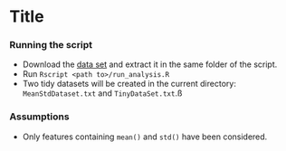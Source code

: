 Title
========================================================


### Running the script

- Download the [data set](https://d396qusza40orc.cloudfront.net/getdata%2Fprojectfiles%2FUCI%20HAR%20Dataset.zip) and extract it in the same folder of the script.
- Run `Rscript <path to>/run_analysis.R`
- Two tidy datasets will be created in the current directory: `MeanStdDataset.txt` and `TinyDataSet.txt`.ß



### Assumptions

- Only features containing `mean()` and `std()` have been considered.

